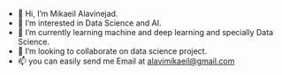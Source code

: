 - 👋 Hi, I’m Mikaeil Alavinejad.
- 👀 I’m interested in Data Science and AI.
- 🌱 I’m currently learning machine and deep learning and specially Data Science.
- 💞️ I’m looking to collaborate on data science project.
- 📫 you can easily send me Email at alavimikaeil@gmail.com

<!---
MikaeilAlavinejad/MikaeilAlavinejad is a ✨ special ✨ repository because its `README.md` (this file) appears on your GitHub profile.
You can click the Preview link to take a look at your changes.
--->

